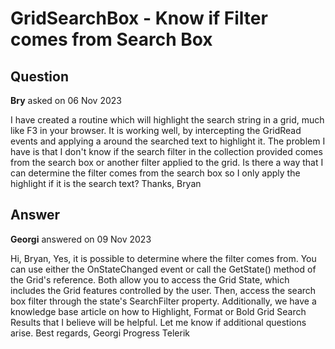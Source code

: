 # GridSearchBox - Know if Filter comes from Search Box

## Question

**Bry** asked on 06 Nov 2023

I have created a routine which will highlight the search string in a grid, much like F3 in your browser. It is working well, by intercepting the GridRead events and applying a <SPAN> around the searched text to highlight it. The problem I have is that I don't know if the search filter in the collection provided comes from the search box or another filter applied to the grid. Is there a way that I can determine the filter comes from the search box so I only apply the highlight if it is the search text? Thanks, Bryan

## Answer

**Georgi** answered on 09 Nov 2023

Hi, Bryan, Yes, it is possible to determine where the filter comes from. You can use either the OnStateChanged event or call the GetState() method of the Grid's reference. Both allow you to access the Grid State, which includes the Grid features controlled by the user. Then, access the search box filter through the state's SearchFilter property. Additionally, we have a knowledge base article on how to Highlight, Format or Bold Grid Search Results that I believe will be helpful. Let me know if additional questions arise. Best regards, Georgi Progress Telerik
